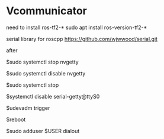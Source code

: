 # Vcommunicator

need to install ros-tf2-*
sudo apt install ros-version-tf2-*

serial library for roscpp
https://github.com/wjwwood/serial.git

after 

$sudo systemctl stop nvgetty

$sudo systemctl disable nvgetty

$sudo systemctl stop 

$systemctl disable serial-getty@ttyS0

$udevadm trigger

$reboot

$sudo adduser $USER dialout
